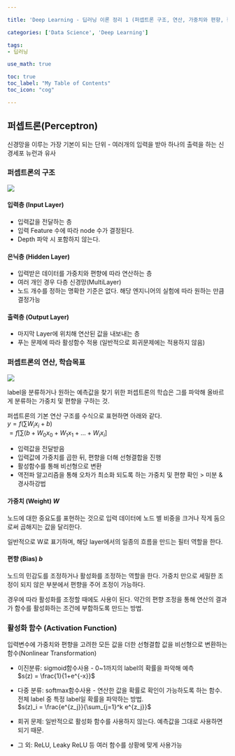 ```yaml
---

title: 'Deep Learning - 딥러닝 이론 정리 1 (퍼셉트론 구조, 연산, 가중치와 편향, 활성화 함수)'

categories: ['Data Science', 'Deep Learning']

tags: 
- 딥러닝

use_math: true

toc: true
toc_label: "My Table of Contents"
toc_icon: "cog"

---
```


## 퍼셉트론(Perceptron)
신경망을 이루는 가장 기본이 되는 단위 - 여러개의 입력을 받아 하나의 출력을 하는 신경세포 뉴런과 유사

### 퍼셉트론의 구조


![](https://images.velog.io/images/dlskawns/post/ce721b22-656b-490c-9862-45b91b1a337a/image.png)

#### 입력층 (Input Layer)  
* 입력값을 전달하는 층  
* 입력 Feature 수에 따라 node 수가 결정된다.  
* Depth 파악 시 포함하지 않는다.  

#### 은닉층 (Hidden Layer)  
* 입력받은 데이터를 가중치와 편향에 따라 연산하는 층  
* 여러 개인 경우 다층 신경망(MultiLayer)  
* 노드 개수를 정하는 명확한 기준은 없다. 해당 엔지니어의 실험에 따라 원하는 만큼 결정가능  

#### 출력층 (Output Layer)  
* 마지막 Layer에 위치해 연산된 값을 내보내는 층  
* 푸는 문제에 따라 활성함수 적용 (일반적으로 회귀문제에는 적용하지 않음)  


### 퍼셉트론의 연산, 학습목표  

![](https://images.velog.io/images/dlskawns/post/12d3d73f-6843-4d49-8154-62fceabb428f/image.png)  

label을 분류하거나 원하는 예측값을 찾기 위한 퍼셉트론의 학습은 그를 파악해 올바르게 분류하는 가중치 및 편향을 구하는 것.   

퍼셉트론의 기본 연산 구조를 수식으로 표현하면 아래와 같다.  
$y = f(\sum W_ix_i +b$)  
$= f[\sum(b+W_0x_0+W_1x_1+...+W_ix_i]$  

* 입력값을 전달받음  
* 입력값에 가중치를 곱한 뒤, 편향을 더해 선형결합을 진행  
* 활성함수를 통해 비선형으로 변환  
* 역전파 알고리즘을 통해 오차가 최소화 되도록 하는 가중치 및 편향 확인 > 미분 & 경사하강법  


#### 가중치 (Weight) $W$  
노드에 대한 중요도를 표현하는 것으로 입력 데이터에 노드 별 비중을 크거나 작게 둠으로써 곱해지는 값을 달리한다.  

일반적으로 W로 표기하며, 해당 layer에서의 일종의 흐름을 만드는 필터 역할을 한다.  


#### 편향 (Bias) $b$  
노드의 민감도를 조정하거나 활성화를 조정하는 역할을 한다. 가중치 만으로 세밀한 조정이 되지 않은 부분에서 편향을 주어 조정이 가능하다.  

경우에 따라 활성화를 조정할 때에도 사용이 된다. 약간의 편향 조정을 통해 연산의 결과가 함수를 활성화하는 조건에 부합하도록 만드는 방법.   


### 활성화 함수 (Activation Function)  
입력변수에 가중치와 편향을 고려한 모든 값을 더한 선형결합 값을 비선형으로 변환하는 함수(Nonlinear Transformation)  

* 이진분류: sigmoid함수사용 - 0~1까지의 label의 확률을 파악해 예측  
 $s(z) = \frac{1}{1+e^{-x}}$  

* 다중 분류: softmax함수사용 - 연산한 값을 확률로 확인이 가능하도록 하는 함수. 전체 label 중 특정 label일 확률을 파악하는 방법.  
 $s(z)_i = \frac{e^{z_j}}{\sum_{j=1}^k e^{z_j}}$  

* 회귀 문제: 일반적으로 활성화 함수를 사용하지 않는다. 예측값을 그대로 사용하면 되기 때문.  

* 그 외: ReLU, Leaky ReLU 등 여러 함수를 상황에 맞게 사용가능  
